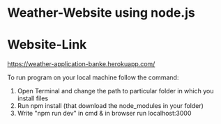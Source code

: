 # Weather-Website using node.js

# Website-Link
  https://weather-application-banke.herokuapp.com/
  
To run program on your local machine follow the command:
1. Open Terminal and change the path to particular folder in which you install files
2. Run npm install (that download the node_modules in your folder)
3. Write "npm run dev" in cmd & in browser run localhost:3000
